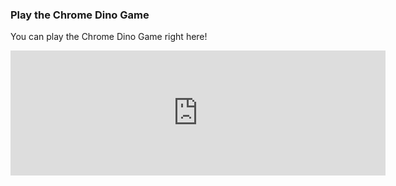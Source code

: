 ### Play the Chrome Dino Game

You can play the Chrome Dino Game right here!

<iframe src="https://akrothschild.github.io/dino-game-html/" width="600" height="200" frameborder="0" scrolling="no"></iframe>
